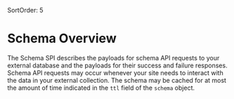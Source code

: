 SortOrder: 5
# Schema Overview
The Schema SPI describes the payloads for schema API requests to your external database and the payloads for their success and failure responses. Schema API requests may occur whenever your site needs to interact with the data in your external collection. The schema may be cached for at most the amount of time indicated in the `ttl` field of the `schema` object.
